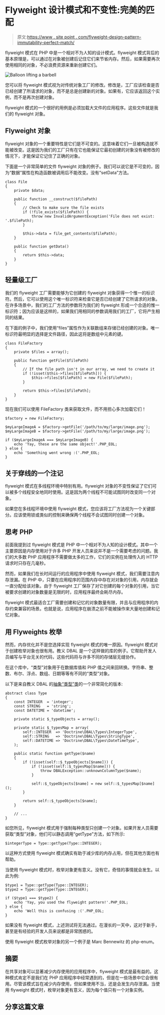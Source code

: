 # Flyweight 设计模式和不变性:完美的匹配

> 原文:[https://www . site point . com/flyweight-design-pattern-immutability-perfect-match/](https://www.sitepoint.com/flyweight-design-pattern-immutability-perfect-match/)

flyweight 模式在 PHP 中是一个相对不为人知的设计模式。flyweight 模式背后的基本原理是，可以通过在对象被创建后记住它们来节省内存。然后，如果需要再次使用相同的对象，不必浪费资源来重新创建它们。

![Balloon lifting a barbell](../Images/5d5299c65a75265b7bb347b76f8b5ce3.png)

您可以将 flyweight 模式视为对传统对象工厂的修改。修改是，工厂应该检查是否已经创建了所请求的对象，而不是总是创建新的对象。如果有，它应该返回这个实例，而不是再次创建对象。

flyweight 模式的一个很好的用例是必须加载大文件的应用程序。这些文件就是我们的 flyweight 对象。

## Flyweight 对象

flyweight 对象的一个重要特性是它们是不可变的。这意味着它们一旦被构造就不能被改变。这是因为我们的工厂只有在它也能保证它最初创建的对象没有被修改的情况下，才能保证它记住了正确的对象。

下面是一个非常简单的文件 flyweight 对象的例子。我们可以说它是不可变的，因为“数据”属性在构造函数被调用后不能改变。没有“setData”方法。

```
class File
{
    private $data;

    public function __construct($filePath)
    {
        // Check to make sure the file exists
        if (!file_exists($filePath)) {
            throw new InvalidArgumentException('File does not exist: '.$filePath);
        }

        $this->data = file_get_contents($filePath);
    }

    public function getData()
    {
        return $this->data;
    }
}
```

## 轻量级工厂

我们的 flyweight 工厂需要能够为它创建的 flyweight 对象获得一个惟一的标识符。然后，它可以使用这个唯一标识符来检查它是否已经创建了它所请求的对象。在许多场景中，我们的工厂方法的参数将为我们的 flyweight 形成一个合适的惟一标识符；因为应该是这样的，如果我们用相同的参数调用我们的工厂，它将产生相同的结果。

在下面的例子中，我们使用“files”属性作为关联数组来存储已经创建的对象。唯一标识符最明显的选择是文件路径，因此这将是数组中元素的键。

```
class FileFactory
{
    private $files = array();

    public function getFile($filePath)
    {
        // If the file path isn't in our array, we need to create it
        if (!isset($this->files[$filePath])) {
            $this->files[$filePath] = new File($filePath);
        }

        return $this->files[$filePath];
    }
}
```

现在我们可以使用 FileFactory 类来获取文件，而不用担心多次加载它们！

```
$factory = new FileFactory;

$myLargeImageA = $factory->getFile('/path/to/my/large/image.png');
$myLargeImageB = $factory->getFile('/path/to/my/large/image.png');

if ($myLargeImageA === $myLargeImageB) {
    echo 'Yay, these are the same object!'.PHP_EOL;
} else {
    echo 'Something went wrong :('.PHP_EOL;
}
```

## 关于穿线的一个注记

flyweight 模式在多线程环境中特别有用。flyweight 对象的不变性保证了它们可以被多个线程安全地同时使用。这是因为两个线程不可能试图同时改变同一个对象。

如果您在多线程环境中使用 flyweight 模式，您应该将工厂方法视为一个关键部分。应该使用锁或类似的控制来确保两个线程不会试图同时创建一个对象。

## 思考 PHP

前面我提到过 flyweight 模式是 PHP 中一个相对不为人知的设计模式。其中一个主要原因是内存使用对于许多 PHP 开发人员来说并不是一个需要考虑的问题。我们的大多数 PHP 应用程序不需要做太多的工作，它们的实例在处理传入的 HTTP 请求时只存在几毫秒。

然而，如果我们在长时间运行的应用程序中使用 flyweight 模式，我们需要注意内存泄漏。在 PHP 中，只要在应用程序的范围内存中存在对对象的引用，内存就会一直分配给该对象。由于 flyweight 工厂保存了对它创建的每个对象的引用，当它被要求创建的对象数量是无限的时，应用程序最终会耗尽内存。

flyweight 模式最适合工厂需要创建和记忆的对象数量有限，并且与应用程序的内存约束兼容的场景。也就是说，应用程序在崩溃之前不能被操作来大量地创建和记忆对象。

## 用 Flyweights 枚举

然而，内存优化并不是您选择实现 flyweight 模式的唯一原因。flyweight 模式对于创建枚举对象也很有用。教义 DBAL 是一个这样做的库的例子。它帮助开发人员编写与平台无关的代码，这些代码将与许多不同的存储层无缝协作。

在这个库中，“类型”对象用于在数据库值和 PHP 值之间来回转换。字符串、整数、布尔、浮点、数组、日期等等有不同的“类型”对象。

以下是来自教义 DBAL 的[抽象“类型”类](http://www.doctrine-project.org/api/dbal/2.2/source-class-Doctrine.DBAL.Types.Type.html#138)的一个非常简化的版本:

```
abstract class Type
{
    const INTEGER  = 'integer';
    const STRING   = 'string';
    const DATETIME = 'datetime';

    private static $_typeObjects = array();

    private static $_typesMap = array(
        self::INTEGER  => 'Doctrine\DBAL\Types\IntegerType',
        self::STRING   => 'Doctrine\DBAL\Types\StringType',
        self::DATETIME => 'Doctrine\DBAL\Types\DateTimeType',
    );

    public static function getType($name)
    {
        if (!isset(self::$_typeObjects[$name])) {
            if (!isset(self::$_typesMap[$name])) {
                throw DBALException::unknownColumnType($name);
            }

            self::$_typeObjects[$name] = new self::$_typesMap[$name]();
        }

        return self::$_typeObjects[$name];
    }

    // ...
}
```

如您所见，flyweight 模式用于强制每种类型只创建一个对象。如果开发人员需要获取“类型”对象，他们可以静态调用“getType”方法，如下所示:

```
$integerType = Type::getType(Type::INTEGER);
```

以这种方式使用 flyweight 模式确实有助于减少库的内存占用，但在其他方面也有帮助。

当使用 flyweight 模式时，枚举对象更有意义。没有它，奇怪的事情就会发生。以此为例:

```
$type1 = Type::getType(Type::INTEGER);
$type2 = Type::getType(Type::INTEGER);

if ($type1 === $type2) {
    echo 'Yay, you used the flyweight pattern!'.PHP_EOL;
} else {
    echo 'Well this is confusing :('.PHP_EOL;
}
```

如果没有 flyweight 模式，上述测试将无法通过。在漫长的一天中，这对于新手，甚至是有经验的开发人员来说都是非常困惑的。

使用 flyweight 模式枚举对象的另一个例子是 Marc Bennewitz 的 php-enum。

## 摘要

在共享对象可以显著减少内存使用的应用程序中，flyweight 模式是最有益的。这种模式肯定不是我们在 PHP 应用程序中经常遇到的，但是在一些场景中它会很有用。尽管该模式旨在减少内存使用，但如果使用不当，还是会发生内存泄漏。当使用 flyweight 模式时，枚举对象更有意义，因为每个值只有一个对象实例。

## 分享这篇文章